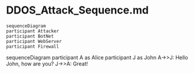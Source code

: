 # DDOS_Attack_Sequence.md
```mermaid
sequenceDiagram
participant Attacker
participant BotNet
participant WebServer
participant Firewall
```
sequenceDiagram
    participant A as Alice
    participant J as John
    A->>J: Hello John, how are you?
    J->>A: Great!


